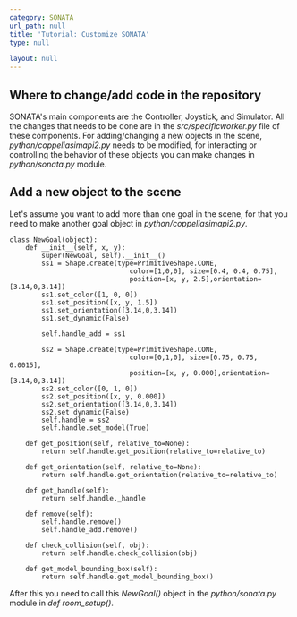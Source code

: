 ```yaml
---
category: SONATA
url_path: null
title: 'Tutorial: Customize SONATA'
type: null

layout: null
---
```


## Where to change/add code in the repository

SONATA's main components are the Controller, Joystick, and Simulator. All the changes that needs to be done are in the *src/specificworker.py* file of these components. 
For adding/changing a new objects in the scene, *python/coppeliasimapi2.py* needs to be modified, for interacting or controlling the behavior of these objects 
you can make changes in *python/sonata.py* module.

## Add a new object to the scene

Let's assume you want to add more than one goal in the scene, for that you need to make another goal object in *python/coppeliasimapi2.py*.

```
class NewGoal(object):
    def __init__(self, x, y):
        super(NewGoal, self).__init__()
        ss1 = Shape.create(type=PrimitiveShape.CONE, 
                              color=[1,0,0], size=[0.4, 0.4, 0.75],
                              position=[x, y, 2.5],orientation=[3.14,0,3.14])
        ss1.set_color([1, 0, 0])
        ss1.set_position([x, y, 1.5])
        ss1.set_orientation([3.14,0,3.14])        
        ss1.set_dynamic(False)

        self.handle_add = ss1

        ss2 = Shape.create(type=PrimitiveShape.CONE, 
                              color=[0,1,0], size=[0.75, 0.75, 0.0015],
                              position=[x, y, 0.000],orientation=[3.14,0,3.14])
        ss2.set_color([0, 1, 0])
        ss2.set_position([x, y, 0.000])
        ss2.set_orientation([3.14,0,3.14])        
        ss2.set_dynamic(False)
        self.handle = ss2
        self.handle.set_model(True)

    def get_position(self, relative_to=None):
        return self.handle.get_position(relative_to=relative_to)

    def get_orientation(self, relative_to=None):
        return self.handle.get_orientation(relative_to=relative_to)

    def get_handle(self):
        return self.handle._handle

    def remove(self):
        self.handle.remove()
        self.handle_add.remove()

    def check_collision(self, obj):
        return self.handle.check_collision(obj)

    def get_model_bounding_box(self):
        return self.handle.get_model_bounding_box()
```

After this you need to call this *NewGoal()* object in the *python/sonata.py* module in *def room_setup()*.

